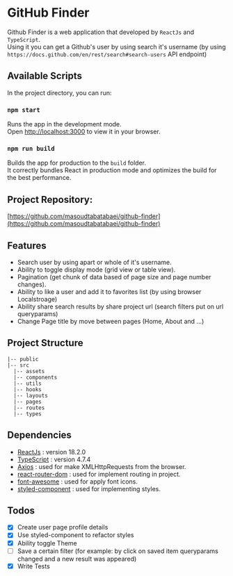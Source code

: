 # GitHub Finder

Github Finder is a web application that developed by `ReactJs` and `TypeScript`.
<br/> Using it you can get a Github's user by using search it's username (by using `https://docs.github.com/en/rest/search#search-users` API endpoint)
<br/>

## Available Scripts

In the project directory, you can run:
### `npm start`

Runs the app in the development mode.\
Open [http://localhost:3000](http://localhost:3000) to view it in your browser.

### `npm run build`

Builds the app for production to the `build` folder.\
It correctly bundles React in production mode and optimizes the build for the best performance.

## Project Repository:
[https://github.com/masoudtabatabaei/github-finder](https://github.com/masoudtabatabaei/github-finder)

## Features
- Search user by using apart or whole of it's username.
- Ability to toggle display mode (grid view or table view).
- Pagination (get chunk of data based of page size and page number changes).
- Ability to like a user and add it to favorites list (by using browser Localstroage)
- Ability share search results by share project url (search filters put on url queryparams)
- Change Page title by move between pages (Home, About and ...)

## Project Structure

```
|-- public
|-- src
  |-- assets
  |-- components
  |-- utils
  |-- hooks
  |-- layouts
  |-- pages
  |-- routes
  |-- types
```

## Dependencies
- [ReactJs](https://reactjs.org/) : version 18.2.0
- [TypeScript](https://www.typescriptlang.org/) : version 4.7.4
- [Axios](https://axios-http.com/) : used for make XMLHttpRequests from the browser.
- [react-router-dom](https://reactrouter.com/en/v6.3.0) : used for implement routing in project.
- [font-awesome](https://fontawesome.com/) : used for apply font icons.
- [styled-component](https://styled-components.com/) : used for implementing styles.

## Todos
- [x] Create user page profile details
- [x] Use styled-component to refactor styles
- [x] Ability toggle Theme
- [ ] Save a certain filter (for example: by click on saved item queryparams changed and a new result was appeared)
- [x] Write Tests